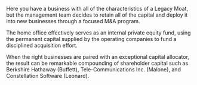 
Here you have a business with all of the characteristics of a Legacy Moat, but the management team decides to retain all of the capital and deploy it into new businesses through a focused M&A program. 

The home office effectively serves as an internal private equity fund, using the permanent capital supplied by the operating companies to fund a disciplined acquisition effort. 

When the right businesses are paired with an exceptional capital allocator, the result can be remarkable compounding of shareholder capital such as Berkshire Hathaway (Buffett), Tele-Communications Inc. (Malone), and Constellation Software (Leonard).